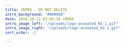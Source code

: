 ```yaml
---
title: INTRO - DO NOT DELETE
intro_background: "#000000"
date: 2018-10-12 03:43:34 +0000
intro_image_left: "/uploads/logo-animated_01-1.gif"
intro_image_right: "/uploads/logo-animated_02-1.gif"
sort_order: -1

---
```

